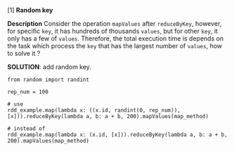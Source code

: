 
[1] **Random key**

**Description**
Consider the operation `mapValues` after `reduceByKey`, however, for specific `key`, it has hundreds of thousands `values`, but for other `key`, it only has a few of `values`. Therefore, the total execution time is depends on the task which process the `key` that has the largest number of `values`, how to solve it ?

**SOLUTION**:
add random key.

```
from random import randint

rep_num = 100

# use
rdd_example.map(lambda x: ((x.id, randint(0, rep_num)), [x])).reduceByKey(lambda a, b: a + b, 200).mapValues(map_method)

# instead of 
rdd_example.map(lambda x: (x.id, [x])).reduceByKey(lambda a, b: a + b, 200).mapValues(map_method)
```
